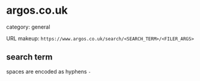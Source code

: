 # argos.co.uk

category: general

URL makeup: `https://www.argos.co.uk/search/<SEARCH_TERM>/<FILER_ARGS>`

## search term
spaces are encoded as hyphens `-`

